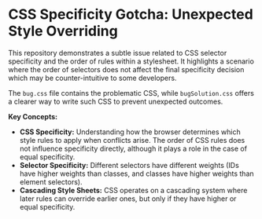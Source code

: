 # CSS Specificity Gotcha: Unexpected Style Overriding

This repository demonstrates a subtle issue related to CSS selector specificity and the order of rules within a stylesheet.  It highlights a scenario where the order of selectors does not affect the final specificity decision which may be counter-intuitive to some developers.

The `bug.css` file contains the problematic CSS, while `bugSolution.css` offers a clearer way to write such CSS to prevent unexpected outcomes.

**Key Concepts:**

* **CSS Specificity:**  Understanding how the browser determines which style rules to apply when conflicts arise.  The order of CSS rules does not influence specificity directly, although it plays a role in the case of equal specificity.
* **Selector Specificity:** Different selectors have different weights (IDs have higher weights than classes, and classes have higher weights than element selectors).
* **Cascading Style Sheets:** CSS operates on a cascading system where later rules can override earlier ones, but only if they have higher or equal specificity. 